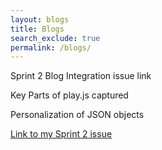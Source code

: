 ```yaml
---
layout: blogs 
title: Blogs
search_exclude: true
permalink: /blogs/
---
```

Sprint 2 Blog
Integration issue link





Key Parts of play.js captured






Personalization of JSON objects




<a href="https://github.com/avantikachittari/Avantika_2025_2/issues/3">Link to my Sprint 2 issue</a>